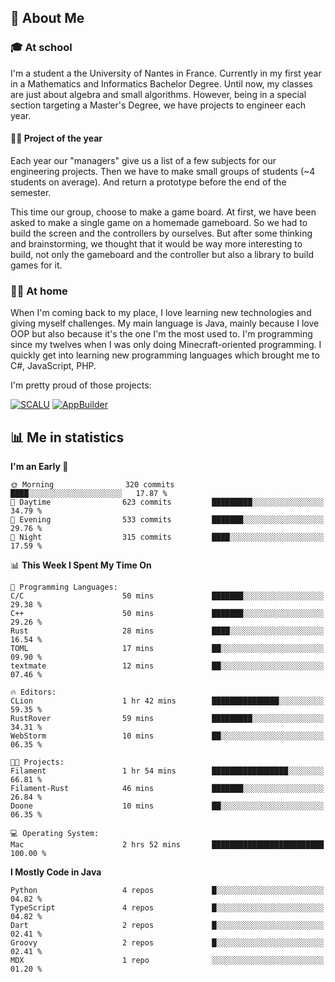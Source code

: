 ## 👀 About Me

### 🎓 At school

I'm a student a the University of Nantes in France. Currently in my first year in a Mathematics and Informatics Bachelor Degree. Until now, my classes are just about algebra and small algorithms. However, being in a special section targeting a Master's Degree, we have projects to engineer each year. 

#### 🔧🔬 Project of the year

Each year our "managers" give us a list of a few subjects for our engineering projects. Then we have to make small groups of students (~4 students on average). And return a prototype before the end of the semester.

This time our group, choose to make a game board. At first, we have been asked to make a single game on a homemade gameboard. So we had to build the screen and the controllers by ourselves. 
But after some thinking and brainstorming, we thought that it would be way more interesting to build, not only the gameboard and the controller but also a library to build games for it.

### 👨‍💻 At home

When I'm coming back to my place, I love learning new technologies and giving myself challenges. My main language is Java, mainly because I love OOP but also because it's the one I'm the most used to. I'm programming since my twelves when I was only doing Minecraft-oriented programming.  I quickly get into learning new programming languages which brought me to C#, JavaScript, PHP. 

I'm pretty proud of those projects:

[![SCALU](https://github-readme-stats.vercel.app/api/pin?username=renardfute&repo=SCALU)](https://github.com/renardfute/scalu)
[![AppBuilder](https://github-readme-stats.vercel.app/api/pin?username=pulsedev2&repo=AppBuilder)](https://github.com/pulsedev2/AppBuilder)

## 📊 Me in statistics
<!--START_SECTION:waka-->
**I'm an Early 🐤** 

```text
🌞 Morning                320 commits         ████░░░░░░░░░░░░░░░░░░░░░   17.87 % 
🌆 Daytime                623 commits         █████████░░░░░░░░░░░░░░░░   34.79 % 
🌃 Evening                533 commits         ███████░░░░░░░░░░░░░░░░░░   29.76 % 
🌙 Night                  315 commits         ████░░░░░░░░░░░░░░░░░░░░░   17.59 % 
```


📊 **This Week I Spent My Time On** 

```text
💬 Programming Languages: 
C/C                      50 mins             ███████░░░░░░░░░░░░░░░░░░   29.38 % 
C++                      50 mins             ███████░░░░░░░░░░░░░░░░░░   29.26 % 
Rust                     28 mins             ████░░░░░░░░░░░░░░░░░░░░░   16.54 % 
TOML                     17 mins             ██░░░░░░░░░░░░░░░░░░░░░░░   09.90 % 
textmate                 12 mins             ██░░░░░░░░░░░░░░░░░░░░░░░   07.46 % 

🔥 Editors: 
CLion                    1 hr 42 mins        ███████████████░░░░░░░░░░   59.35 % 
RustRover                59 mins             █████████░░░░░░░░░░░░░░░░   34.31 % 
WebStorm                 10 mins             ██░░░░░░░░░░░░░░░░░░░░░░░   06.35 % 

🐱‍💻 Projects: 
Filament                 1 hr 54 mins        █████████████████░░░░░░░░   66.81 % 
Filament-Rust            46 mins             ███████░░░░░░░░░░░░░░░░░░   26.84 % 
Doone                    10 mins             ██░░░░░░░░░░░░░░░░░░░░░░░   06.35 % 

💻 Operating System: 
Mac                      2 hrs 52 mins       █████████████████████████   100.00 % 
```

**I Mostly Code in Java** 

```text
Python                   4 repos             █░░░░░░░░░░░░░░░░░░░░░░░░   04.82 % 
TypeScript               4 repos             █░░░░░░░░░░░░░░░░░░░░░░░░   04.82 % 
Dart                     2 repos             █░░░░░░░░░░░░░░░░░░░░░░░░   02.41 % 
Groovy                   2 repos             █░░░░░░░░░░░░░░░░░░░░░░░░   02.41 % 
MDX                      1 repo              ░░░░░░░░░░░░░░░░░░░░░░░░░   01.20 % 
```




<!--END_SECTION:waka-->
